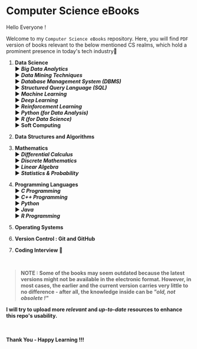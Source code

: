# Computer Science eBooks

Hello Everyone !

Welcome to my `Computer Science eBooks` repository. Here, you will find `PDF` version of books relevant to the below mentioned CS realms, which hold a prominent presence in today's tech industry🔻
1. <b>Data Science</b><br>
▶️ <b><i>Big Data Analytics</i></b><br>
▶️ <b><i>Data Mining Techniques</i></b><br>
▶️ <b><i>Database Management System (DBMS)</i></b><br>
▶️ <b><i>Structured Query Language (SQL)</i></b><br>
▶️ <b><i>Machine Learning</i></b><br>
▶️ <b><i>Deep Learning</i></b><br>
▶️ <b><i>Reinforcement Learning</i></b><br>
▶️ <b><i>Python (for Data Analysis)</i></b><br>
▶️ <b><i>R (for Data Science)</i></b><br>
▶️ <b>Soft Computing</b><br>

2. <b>Data Structures and Algorithms</b><br>
3. <b>Mathematics</b><br>
▶️ <b><i>Differential Calculus</i></b><br>
▶️ <b><i>Discrete Mathematics</i></b><br>
▶️ <b><i>Linear Algebra</i></b><br>
▶️ <b><i>Statistics  & Probability</i></b><br>
4. <b>Programming Languages</b><br>
▶️ <b><i>C Programming</i></b><br>
▶️ <b><i>C++ Programming</i></b><br>
▶️ <b><i>Python</i></b><br>
▶️ <b><i>Java</i></b><br>
▶️ <b><i>R Programming</i></b><br>
5. <b>Operating Systems</b><br>
6. <b>Version Control : Git and GitHub</b><br>
7. <b>Coding Interview 🌟<b>

<br>
 
 >NOTE : Some of the books may seem outdated because the latest versions might not be available in the electronic format. However, in most cases, the earlier and the current version carries very little to no difference - after all, the knowledge inside can be <b><i>"old, not obsolete !"</i></b>

I will try to upload more <i>relevant</i> and <i>up-to-date</i> resources to enhance this repo's usability.
<br><br><br>


Thank You - Happy Learning !!! 
